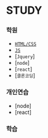 # STUDY

### 학원 
- [`HTML/CSS`]()
- [`JS`]()
- [`Jquery`]
- [`node`]
- [`react`]
- [`클론코딩`]

### 개인연습
- [node]
- [react]

### 학습